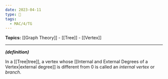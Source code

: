 ```yaml
---
date: 2023-04-11
type: 🧠
tags:
  - MAC/4/TG
---
```


**Topics:** [[Graph Theory]] - [[Tree]] - [[Vertex]]

---

_**(definition)**_

In a [[Tree|tree]], a vertex whose [[Internal and External Degrees of a Vertex|external degree]] is different from $0$ is called an _internal vertex_ or _branch_.
